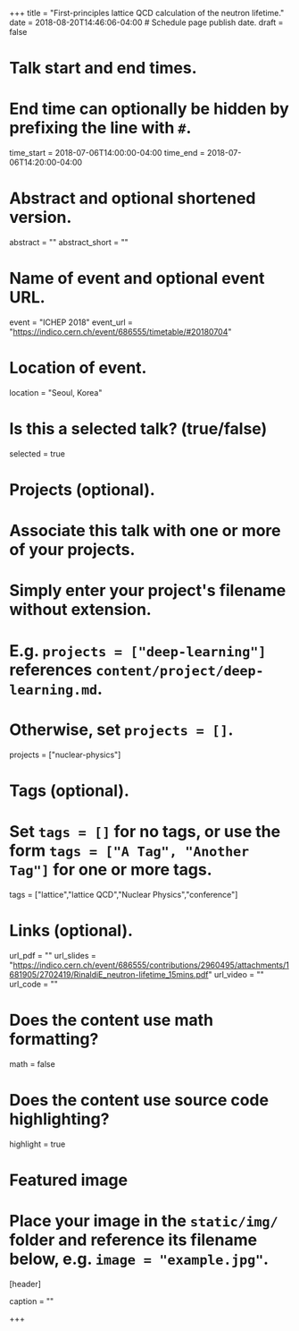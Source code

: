 +++
title = "First-principles lattice QCD calculation of the neutron lifetime."
date = 2018-08-20T14:46:06-04:00  # Schedule page publish date.
draft = false

# Talk start and end times.
#   End time can optionally be hidden by prefixing the line with `#`.
time_start = 2018-07-06T14:00:00-04:00
time_end = 2018-07-06T14:20:00-04:00

# Abstract and optional shortened version.
abstract = ""
abstract_short = ""

# Name of event and optional event URL.
event = "ICHEP 2018"
event_url = "https://indico.cern.ch/event/686555/timetable/#20180704"

# Location of event.
location = "Seoul, Korea"

# Is this a selected talk? (true/false)
selected = true

# Projects (optional).
#   Associate this talk with one or more of your projects.
#   Simply enter your project's filename without extension.
#   E.g. `projects = ["deep-learning"]` references `content/project/deep-learning.md`.
#   Otherwise, set `projects = []`.
projects = ["nuclear-physics"]

# Tags (optional).
#   Set `tags = []` for no tags, or use the form `tags = ["A Tag", "Another Tag"]` for one or more tags.
tags = ["lattice","lattice QCD","Nuclear Physics","conference"]

# Links (optional).
url_pdf = ""
url_slides = "https://indico.cern.ch/event/686555/contributions/2960495/attachments/1681905/2702419/RinaldiE_neutron-lifetime_15mins.pdf"
url_video = ""
url_code = ""

# Does the content use math formatting?
math = false

# Does the content use source code highlighting?
highlight = true

# Featured image
# Place your image in the `static/img/` folder and reference its filename below, e.g. `image = "example.jpg"`.
[header]

caption = ""

+++
